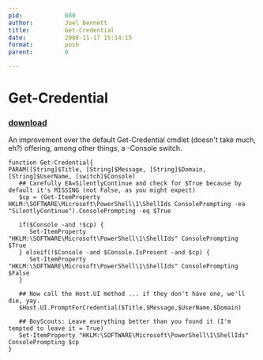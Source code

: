 ```yaml
---
pid:            680
author:         Joel Bennett
title:          Get-Credential
date:           2008-11-17 15:14:15
format:         posh
parent:         0

---
```


# Get-Credential

### [download](Scripts\680.ps1)

An improvement over the default Get-Credential cmdlet (doesn't take much, eh?) offering, among other things, a -Console switch.

```posh
function Get-Credential{ 
PARAM([String]$Title, [String]$Message, [String]$Domain, [String]$UserName, [switch]$Console)
   ## Carefully EA=SilentlyContinue and check for $True because by default it's MISSING (not False, as you might expect)
   $cp = (Get-ItemProperty HKLM:\SOFTWARE\Microsoft\PowerShell\1\ShellIds ConsolePrompting -ea "SilentlyContinue").ConsolePrompting -eq $True

   if($Console -and !$cp) {
      Set-ItemProperty "HKLM:\SOFTWARE\Microsoft\PowerShell\1\ShellIds" ConsolePrompting $True
   } elseif(!$Console -and $Console.IsPresent -and $cp) {
      Set-ItemProperty "HKLM:\SOFTWARE\Microsoft\PowerShell\1\ShellIds" ConsolePrompting $False
   }

   ## Now call the Host.UI method ... if they don't have one, we'll die, yay.
   $Host.UI.PromptForCredential($Title,$Message,$UserName,$Domain)

   ## BoyScouts: Leave everything better than you found it (I'm tempted to leave it = True)
   Set-ItemProperty "HKLM:\SOFTWARE\Microsoft\PowerShell\1\ShellIds" ConsolePrompting $cp
}
```
